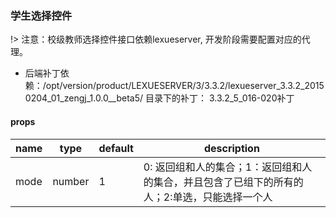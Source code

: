 ### 学生选择控件

!> 注意：校级教师选择控件接口依赖lexueserver, 开发阶段需要配置对应的代理。


- 后端补丁依赖：/opt/version/product/LEXUESERVER/3/3.3.2/lexueserver_3.3.2_20150204_01_zengj_1.0.0__beta5/ 目录下的补丁： 3.3.2_5_016-020补丁


#### props

|name|type|default|description|
|----|----|-------|-----------|
|mode|number|1|0: 返回组和人的集合；1：返回组和人的集合，并且包含了已组下的所有的人；2:单选，只能选择一个人|
